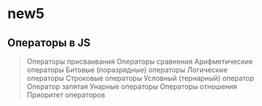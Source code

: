 # new5
## Операторы в JS

> Операторы присваивания
Операторы сравнения
Арифметические операторы
Битовые (поразрядные) операторы
Логические операторы
Строковые операторы
Условный (тернарный) оператор
Оператор запятая
Унарные операторы
Операторы отношения
Приоритет операторов
